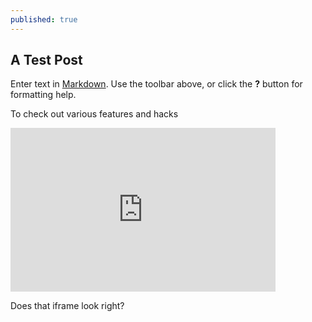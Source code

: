 ```yaml
---
published: true
---
```

## A Test Post

Enter text in [Markdown](http://daringfireball.net/projects/markdown/). Use the toolbar above, or click the **?** button for formatting help.

To check out various features and hacks 

<iframe width="424" height="262" seamless frameborder="0" scrolling="no" src="https://docs.google.com/spreadsheets/d/e/2PACX-1vTbYVBFdURtkK2BOtDZ19KwmT4H6Ec5McqlI08hB_Od53Ay6TjmPqROTBawBod1RN9FETsIJkmBHx76/pubchart?oid=2015003696&amp;format=interactive"></iframe>

Does that iframe look right?

